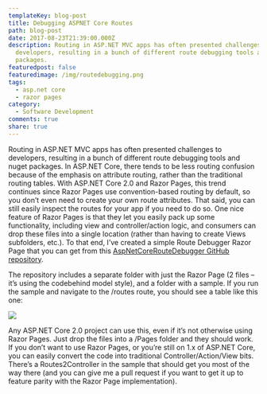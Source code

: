 ```yaml
---
templateKey: blog-post
title: Debugging ASPNET Core Routes
path: blog-post
date: 2017-08-23T21:39:00.000Z
description: Routing in ASP.NET MVC apps has often presented challenges to
  developers, resulting in a bunch of different route debugging tools and nuget
  packages.
featuredpost: false
featuredimage: /img/routedebugging.png
tags:
  - asp.net core
  - razor pages
category:
  - Software Development
comments: true
share: true
---
```

Routing in ASP.NET MVC apps has often presented challenges to developers, resulting in a bunch of different route debugging tools and nuget packages. In ASP.NET Core, there tends to be less routing confusion because of the emphasis on attribute routing, rather than the traditional routing tables. With ASP.NET Core 2.0 and Razor Pages, this trend continues since Razor Pages use convention-based routing by default, so you don’t even need to create your own route attributes. That said, you can still easily inspect the routes for your app if you need to do so. One nice feature of Razor Pages is that they let you easily pack up some functionality, including view and controller/action logic, and consumers can drop these files into a single location (rather than having to create Views subfolders, etc.). To that end, I’ve created a simple Route Debugger Razor Page that you can get from this [AspNetCoreRouteDebugger GitHub repository](https://github.com/ardalis/aspnetcoreroutedebugger).

The repository includes a separate folder with just the Razor Page (2 files – it’s using the codebehind model style), and a folder with a sample. If you run the sample and navigate to the /routes route, you should see a table like this one:

![](/img/routedebugging.png)

Any ASP.NET Core 2.0 project can use this, even if it’s not otherwise using Razor Pages. Just drop the files into a /Pages folder and they should work. If you don’t want to use Razor Pages, or you’re still on 1.x of ASP.NET Core, you can easily convert the code into traditional Controller/Action/View bits. There’s a Routes2Controller in the sample that should get you most of the way there (and you can give me a pull request if you want to get it up to feature parity with the Razor Page implementation).